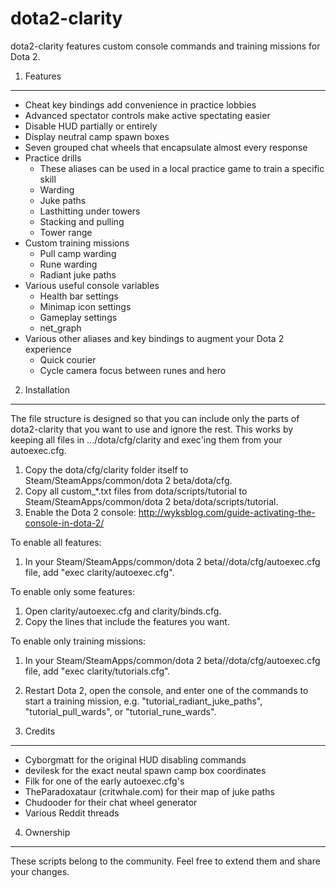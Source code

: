 dota2-clarity
=============

dota2-clarity features custom console commands and training missions for Dota 2.

1. Features
-----------

* Cheat key bindings add convenience in practice lobbies
* Advanced spectator controls make active spectating easier
* Disable HUD partially or entirely
* Display neutral camp spawn boxes
* Seven grouped chat wheels that encapsulate almost every response
* Practice drills
  - These aliases can be used in a local practice game to train a specific skill
  - Warding
  - Juke paths
  - Lasthitting under towers
  - Stacking and pulling
  - Tower range
* Custom training missions
  - Pull camp warding
  - Rune warding
  - Radiant juke paths
* Various useful console variables
  - Health bar settings
  - Minimap icon settings
  - Gameplay settings
  - net_graph
* Various other aliases and key bindings to augment your Dota 2 experience
  - Quick courier
  - Cycle camera focus between runes and hero

2. Installation
---------------

The file structure is designed so that you can include only the parts of
dota2-clarity that you want to use and ignore the rest. This works by keeping
all files in .../dota/cfg/clarity and exec'ing them from your autoexec.cfg.

1. Copy the dota/cfg/clarity folder itself to
   Steam/SteamApps/common/dota 2 beta/dota/cfg.
2. Copy all custom_*.txt files from dota/scripts/tutorial to
   Steam/SteamApps/common/dota 2 beta/dota/scripts/tutorial.
3. Enable the Dota 2 console:
   http://wyksblog.com/guide-activating-the-console-in-dota-2/

To enable all features:

1. In your Steam/SteamApps/common/dota 2 beta//dota/cfg/autoexec.cfg file,
   add "exec clarity/autoexec.cfg".

To enable only some features:

1. Open clarity/autoexec.cfg and clarity/binds.cfg.
2. Copy the lines that include the features you want.

To enable only training missions:

1. In your Steam/SteamApps/common/dota 2 beta//dota/cfg/autoexec.cfg file,
   add "exec clarity/tutorials.cfg".
2. Restart Dota 2, open the console, and enter one of the commands to start
   a training mission, e.g. "tutorial_radiant_juke_paths",
   "tutorial_pull_wards", or "tutorial_rune_wards".

3. Credits
----------

* Cyborgmatt for the original HUD disabling commands
* devilesk for the exact neutal spawn camp box coordinates
* Filk for one of the early autoexec.cfg's
* TheParadoxataur (critwhale.com) for their map of juke paths
* Chudooder for their chat wheel generator
* Various Reddit threads

4. Ownership
------------

These scripts belong to the community. Feel free to extend them and share
your changes.
